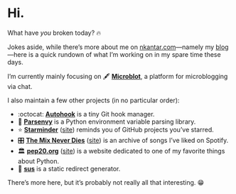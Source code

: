 # Hi.

What have _you_ broken today? :fire:

Jokes aside, while there’s more about me on [nkantar.com]—namely my [blog]—here is a quick rundown of what I’m working on in my spare time these days.

I’m currently mainly focusing on :fountain_pen: [**Microblot**], a platform for microblogging via chat.

I also maintain a few other projects (in no particular order):

- :octocat: [**Autohook**] is a tiny Git hook manager.
- :snake: [**Parsenvy**] is a Python environment variable parsing library.
- :star: [**Starminder**] ([site][star]) reminds you of GitHub projects you’ve starred.
- :control_knobs: [**The Mix Never Dies**] ([site][tmnd]) is an archive of songs I’ve liked on Spotify.
- :classical_building: [**pep20.org**] ([site][pep20]) is a website dedicated to one of my favorite things about Python.
- :link: [**sus**] is a static redirect generator.

There’s more here, but it’s probably not really all that interesting. :grin:


[nkantar.com]: https://nkantar.com "Nik Kantar"
[blog]: https://www.nkantar.com/blog/ "Blog | Nik Kantar"
[**Microblot**]: https://github.com/nkantar/Microblot "nkantar/Microblot on GitHub"
[**Autohook**]: https://github.com/Autohook/Autohook "Autohook/Autohook on GitHub"
[**Parsenvy**]: https://github.com/nkantar/Parsenvy "nkantar/Parsenvy on GitHub"
[**Starminder**]: https://github.com/nkantar/Starminder "nkantar/Starminder on GitHub"
[star]: https://starminder.xyz "Starminder"
[**The Mix Never Dies**]: https://github.com/nkantar/TheMixNeverDies.com "nkantar/TheMixNeverDies.com on GitHub"
[tmnd]: https://themixneverdies.com "The Mix Never Dies"
[**pep20.org**]: https://github.com/nkantar/pep20.org "nkantar/pep20.org on GitHub"
[pep20]: https://pep20.org "PEP 20 ~ The Zen of Python"
[**sus**]: https://github.com/nkantar/sus "nkantar/sus on GitHub"
